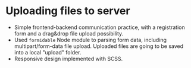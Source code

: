 # Uploading files to server

- Simple frontend-backend communication practice, with a registration form and a drag&drop file upload possibility.
- Used `formidable` Node module to parsing form data, including multipart/form-data file upload. Uploaded files are going to be saved into a local "upload" folder.
- Responsive design implemented with SCSS.